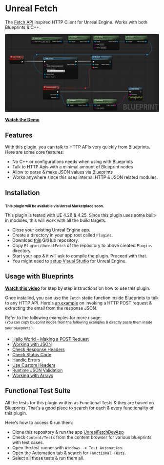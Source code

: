 # Unreal Fetch

The [Fetch API](https://developer.mozilla.org/en-US/docs/Web/API/Fetch_API/Using_Fetch) inspired HTTP Client for Unreal Engine. Works with both Blueprints & C++.

![](Images/HelloWorldUnrealFetch.png)

**[Watch the Demo](https://www.youtube.com/watch?v=DPVwaP792MA&feature=youtu.be)**

## Features

With this plugin, you can talk to HTTP APIs very quickly from Blueprints. Here are some core features:

* No C++ or configurations needs when using with Blueprints
* Talk to HTTP Apis with a minimal amount of Blueprint nodes
* Allow to parse & make JSON values via Blueprints
* Works anywhere since this uses internal HTTP & JSON related modules.

## Installation

**<sub>This plugin will be available via Unreal Marketplace soon.</sub>**

This plugin is tested with UE 4.26 & 4.25. Since this plugin uses some built-in modules, this will work with all the build targets.

* Close your existing Unreal Engine app.
* Create a directory in your app root called `Plugins`.
* Download [this](https://github.com/GameDev4K/unreal-fetch/archive/main.zip) GitHub repository.
* Copy `Plugins/UnrealFetch` of the repository to above created `Plugins` directory.
* Start your app & it will ask to compile the plugin. Proceed with that.
* You might need to [setup Visual Studio](https://docs.unrealengine.com/en-US/ProductionPipelines/DevelopmentSetup/VisualStudioSetup/index.html) for Unreal Engine.


## Usage with Blueprints

**[Watch this video](https://www.youtube.com/watch?v=DPVwaP792MA&feature=youtu.be)** for step by step instructions on how to use this plugin.

Once installed, you can use the `Fetch` static function inside Blueprints to talk to any HTTP API. Here's [an example](https://blueprintue.com/blueprint/kxwkx692/) on invoking a HTTP POST request & extracting the email from the response JSON.

Refer to the following examples for more usage:<br/>
<sup>(You can copy blueprint nodes from the following examples & directly paste them inside your blueprints.)</sup>

* [Hello World - Making a POST Request](https://blueprintue.com/blueprint/kxwkx692/)
* [Working with JSON](https://blueprintue.com/blueprint/2ayz0vbn/)
* [Check Response Headers](https://blueprintue.com/blueprint/xof4e7_w/)
* [Check Status Code](https://blueprintue.com/blueprint/2p_7qg05/)
* [Handle Errors](https://blueprintue.com/blueprint/tixgg4iv/)
* [Use Custom Headers](https://blueprintue.com/blueprint/4g6x2y-h/)
* [Runtime JSON Validation](https://blueprintue.com/blueprint/foc1vk8h/)
* [Working with Arrays](https://blueprintue.com/blueprint/k4fbbdse/)

## Functional Test Suite

All the tests for this plugin written as Functional Tests & they are based on Blueprints. That's a good place to search for each & every functionality of this plugin.

Here's how to access & run them:

* Clone this repository & run the app [UnrealFetchDevApp](./UnrealFetchDevApp)
* Check `Content/Tests` from the content browser for various blueprints with test cases.
* Open the test runner with `Windows -> Test Automation`.
* Open the Automation tab & search for `Functional Tests`.
* Select all those tests & run them all.
